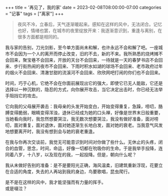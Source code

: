 +++
title = '再见了，我的家'
date = 2023-02-08T08:00:00-07:00
categories = "记事"
tags = ["离家"]
+++
> 夜风不冷，立春后，天气逐渐暖起来。感知在这样的风中，无法闭合。记忆也好，情绪也罢，在城市的夜里绽放开来：我逐渐意识到，重逢与离别，在很多方面都是相同的。

我与家的告别，刀光剑影，至今单方面尚未和解，也许永远不会和解了吧。一座城市不会因为一个人的离开而停止改变，旧的不去，新的不来。我所熟悉的烧烤摊不会回来，聚宝巷不会回来，开放的天台不会回来，一待就是一天的春梦书店不会回来、步行街热闹的夜市不会回来、下雨时积水如湖的球场不会回来、老市政府过年的烟火不会回来、清澈甘甜的流溪河不会回来、欣欣网吧打闹的你们也不会回来。

时间，巧于心机，它绝不会在你面前展现出它的强大，即使它已无人能敌，它还是选择以一种沉默的，隐忍的方式，向你展开攻击，当它决定出击时，你已经无法举手阻挡它的攻击。

它向我的父母展开袭击：我母亲的头发开始变白，开始变得重复，急躁，唠叨，胳膊变得脆弱，眼睛变得浑浊，退休已经成为她的口头禅，好像是世界末日般重要，当她看向我时，我忽然想要哭泣，我无数次想要哭泣，我没有做好准备，面对唠叨，面对重复，面对退休，面对她逐渐生长地白发，面对她的衰老。当我意气风发地想要离开时，我没有想到会与她的衰老重逢。

在我与你再次交谈前，我觉无可能意识到时间对你做了些什么。无休止的头疼，闭合的血管，思念，时间，命运，好像一切都在吮吸你的生命。于是我举手投降，连同着八岁，十八岁，以及现在的我，一起投降。但是，朝向什么呢？

我从未做好告别的准备：是不是要阳光正确，海风温柔，旧建筑重新浮现，花要立在合适的角度，失去的人再站到我的身边，鸟要歌唱，昆虫爬行。

是不是在这样的风中，我才能坚强而有力量的挥手。  
或是啜泣？